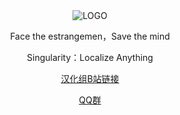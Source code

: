 <div align="center">

<img alt="LOGO" src="https://avatars.githubusercontent.com/u/129521269" />
   
Face the estrangemen，Save the mind

Singularity：Localize Anything
  
<a href="https://space.bilibili.com/1247764479">汉化组B站链接</a>
  
<a href="https://jq.qq.com/?_wv=1027&k=5NE6Kvg2">QQ群</a>
</div>
